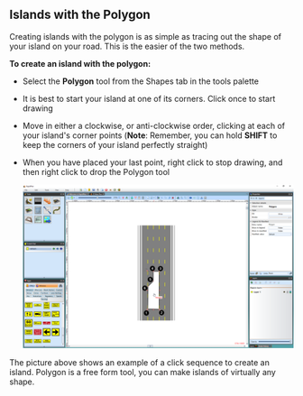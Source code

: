 ## Islands with the Polygon

Creating islands with the polygon is as simple as tracing out the shape of your island on your road. This is the easier of the two methods.

**To create an island with the polygon:**

 - Select the **Polygon** tool from the Shapes tab in the tools palette
 - It is best to start your island at one of its corners. Click once to start drawing
 - Move in either a clockwise, or anti-clockwise order, clicking at each of your island's corner points (**Note**: Remember, you can hold **SHIFT** to keep the corners of your island perfectly straight)
 - When you have placed your last point, right click to stop drawing, and then right click to drop the Polygon tool

    ![Creating_an_Island_with_a_Polygon](./assets/Creating_an_Island_with_a_Polygon.png)

The picture above shows an example of a click sequence to create an island. Polygon is a free form tool, you can make islands of virtually any shape.
